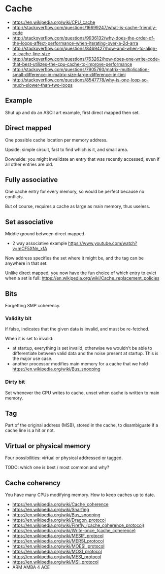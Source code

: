 # Cache

- <https://en.wikipedia.org/wiki/CPU_cache>
- <http://stackoverflow.com/questions/16699247/what-is-cache-friendly-code>
- <http://stackoverflow.com/questions/9936132/why-does-the-order-of-the-loops-affect-performance-when-iterating-over-a-2d-arra>
- <http://stackoverflow.com/questions/8469427/how-and-when-to-align-to-cache-line-size>
- <http://stackoverflow.com/questions/763262/how-does-one-write-code-that-best-utilizes-the-cpu-cache-to-improve-performance>
- <http://stackoverflow.com/questions/7905760/matrix-multiplication-small-difference-in-matrix-size-large-difference-in-timi>
- <http://stackoverflow.com/questions/8547778/why-is-one-loop-so-much-slower-than-two-loops>

## Example

Shut up and do an ASCII art example, first direct mapped then set.

## Direct mapped

One possible cache location per memory address.

Upside: simple circuit, fast to find which is it, and small area.

Downside: you might invalidate an entry that was recently accessed, even if all other entries are old.

## Fully associative

One cache entry for every memory, so would be perfect because no conflicts.

But of course, requires a cache as large as main memory, thus useless.

## Set associative

Middle ground between direct mapped.

- 2 way associative example <https://www.youtube.com/watch?v=mCF5XNn_xfA>

Now address specifies the set where it might be, and the tag can be anywhere in that set.

Unlike direct mapped, you now have the fun choice of which entry to evict when a set is full: <https://en.wikipedia.org/wiki/Cache_replacement_policies>

## Bits

Forgetting SMP coherency.

### Validity bit

If false, indicates that the given data is invalid, and must be re-fetched.

When it is set to invalid:

- at startup, everything is set invalid, otherwise we wouldn't be able to differentiate between valid data and the noise present at startup. This is the major use case.
- another processor modifies main memory for a cache that we hold https://en.wikipedia.org/wiki/Bus_snooping

### Dirty bit

Set whenever the CPU writes to cache, unset when cache is written to main memory.

## Tag

Part of the original address (MSB), stored in the cache, to disambiguate if a cache line is a hit or not.

## Virtual or physical memory

Four possibilities: virtual or physical addressed or tagged.

TODO: which one is best / most common and why?

## Cache coherency

You have many CPUs modifying memory. How to keep caches up to date.

- <https://en.wikipedia.org/wiki/Cache_coherence>
- <https://en.wikipedia.org/wiki/Snarfing>
- <https://en.wikipedia.org/wiki/Bus_snooping>
- <https://en.wikipedia.org/wiki/Dragon_protocol>
- <https://en.wikipedia.org/wiki/Firefly_(cache_coherence_protocol)>
- <https://en.wikipedia.org/wiki/Write-once_(cache_coherence)>
- <https://en.wikipedia.org/wiki/MESIF_protocol>
- <https://en.wikipedia.org/wiki/MERSI_protocol>
- <https://en.wikipedia.org/wiki/MOESI_protocol>
- <https://en.wikipedia.org/wiki/MOSI_protocol>
- <https://en.wikipedia.org/wiki/MESI_protocol>
- <https://en.wikipedia.org/wiki/MSI_protocol>
- ARM AMBA 4 ACE
